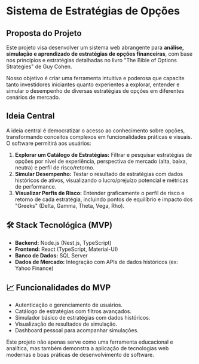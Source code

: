# Sistema de Estratégias de Opções

## Proposta do Projeto

Este projeto visa desenvolver um sistema web abrangente para **análise, simulação e aprendizado de estratégias de opções financeiras**, com base nos princípios e estratégias detalhadas no livro "The Bible of Options Strategies" de Guy Cohen.

Nosso objetivo é criar uma ferramenta intuitiva e poderosa que capacite tanto investidores iniciantes quanto experientes a explorar, entender e simular o desempenho de diversas estratégias de opções em diferentes cenários de mercado.

## Ideia Central

A ideia central é democratizar o acesso ao conhecimento sobre opções, transformando conceitos complexos em funcionalidades práticas e visuais. O software permitirá aos usuários:

1.  **Explorar um Catálogo de Estratégias:** Filtrar e pesquisar estratégias de opções por nível de experiência, perspectiva de mercado (alta, baixa, neutra) e perfil de risco/retorno.
2.  **Simular Desempenho:** Testar o resultado de estratégias com dados históricos de ativos, visualizando o lucro/prejuízo potencial e métricas de performance.
3.  **Visualizar Perfis de Risco:** Entender graficamente o perfil de risco e retorno de cada estratégia, incluindo pontos de equilíbrio e impacto dos "Greeks" (Delta, Gamma, Theta, Vega, Rho).

## 🛠️ Stack Tecnológica (MVP)

-   **Backend:** Node.js (Nest.js, TypeScript)
-   **Frontend:** React (TypeScript, Material-UI)
-   **Banco de Dados:** SQL Server
-   **Dados de Mercado:** Integração com APIs de dados históricos (ex: Yahoo Finance)

## 📈 Funcionalidades do MVP

-   Autenticação e gerenciamento de usuários.
-   Catálogo de estratégias com filtros avançados.
-   Simulador básico de estratégias com dados históricos.
-   Visualização de resultados de simulação.
-   Dashboard pessoal para acompanhar simulações.

Este projeto não apenas serve como uma ferramenta educacional e analítica, mas também demonstra a aplicação de tecnologias web modernas e boas práticas de desenvolvimento de software.
